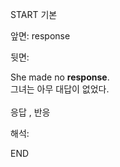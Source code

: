 START
기본

앞면:
response


뒷면:
<div>She made no <b>response</b>. </div><div>그녀는 아무 대답이 없었다.</div><br>응답 , 반응<br>


해석:

END